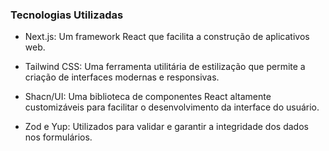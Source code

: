 ### Tecnologias Utilizadas

- Next.js: Um framework React que facilita a construção de aplicativos web.

- Tailwind CSS: Uma ferramenta utilitária de estilização que permite a criação de interfaces modernas e responsivas.

- Shacn/UI: Uma biblioteca de componentes React altamente customizáveis para facilitar o desenvolvimento da interface do usuário.

- Zod e Yup: Utilizados para validar e garantir a integridade dos dados nos formulários.
